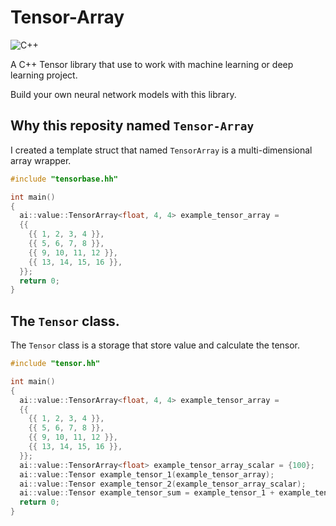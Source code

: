 # Tensor-Array

![C++](https://img.shields.io/badge/C%2B%2B-17-blue)

A C++ Tensor library that use to work with machine learning or deep learning project.

Build your own neural network models with this library.

## Why this reposity named `Tensor-Array`
I created a template struct that named `TensorArray` is a multi-dimensional array wrapper.

```C++
#include "tensorbase.hh"

int main()
{
  ai::value::TensorArray<float, 4, 4> example_tensor_array =
  {{
    {{ 1, 2, 3, 4 }},
    {{ 5, 6, 7, 8 }},
    {{ 9, 10, 11, 12 }},
    {{ 13, 14, 15, 16 }},
  }};
  return 0;
}

```

## The `Tensor` class.
The `Tensor` class is a storage that store value and calculate the tensor.

```C++
#include "tensor.hh"

int main()
{
  ai::value::TensorArray<float, 4, 4> example_tensor_array =
  {{
    {{ 1, 2, 3, 4 }},
    {{ 5, 6, 7, 8 }},
    {{ 9, 10, 11, 12 }},
    {{ 13, 14, 15, 16 }},
  }};
  ai::value::TensorArray<float> example_tensor_array_scalar = {100};
  ai::value::Tensor example_tensor_1(example_tensor_array);
  ai::value::Tensor example_tensor_2(example_tensor_array_scalar);
  ai::value::Tensor example_tensor_sum = example_tensor_1 + example_tensor_2;
  return 0;
}

```
